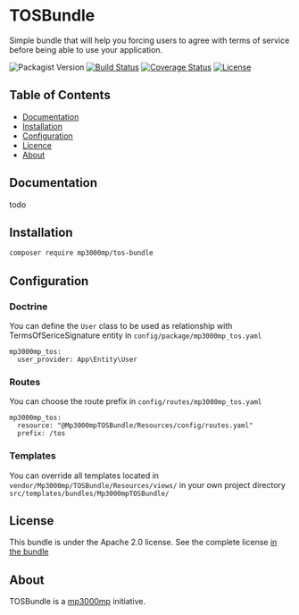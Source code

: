 # TOSBundle

Simple bundle that will help you forcing users to agree with terms of service before being able to use your application.

![Packagist Version](https://img.shields.io/packagist/v/mp3000mp/tos-bundle?color=%230273b3)
[![Build Status](https://travis-ci.org/mp3000mp/TOSBundle.svg?branch=master)](https://travis-ci.org/mp3000mp/TOSBundle)
[![Coverage Status](https://coveralls.io/repos/github/mp3000mp/TOSBundle/badge.svg?branch=master)](https://coveralls.io/github/mp3000mp/TOSBundle?branch=master)
[![License](https://img.shields.io/badge/License-Apache%202.0-blue.svg)](https://opensource.org/licenses/Apache-2.0)

 Table of Contents
 -----------------
 
  - [Documentation](#Documentation)
  - [Installation](#Installation)
  - [Configuration](#Configuration)
  - [Licence](#Licence)
  - [About](#About)

## Documentation

todo

## Installation

```sh
composer require mp3000mp/tos-bundle
```

## Configuration

### Doctrine

You can define the `User` class to be used as relationship with TermsOfSericeSignature entity in `config/package/mp3000mp_tos.yaml`
```
mp3000mp_tos:
  user_provider: App\Entity\User
```

### Routes

You can choose the route prefix in `config/routes/mp3000mp_tos.yaml`
```
mp3000mp_tos:
  resource: "@Mp3000mpTOSBundle/Resources/config/routes.yaml"
  prefix: /tos
```

### Templates

You can override all templates located in `vendor/Mp3000mp/TOSBundle/Resources/views/` in your own project directory `src/templates/bundles/Mp3000mpTOSBundle/`

## License

This bundle is under the Apache 2.0 license. See the complete license [in the bundle](LICENSE)

## About

TOSBundle is a [mp3000mp](https://github.com/mp3000mp) initiative.
